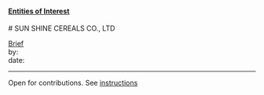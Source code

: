 #### [Entities of Interest](/list.html)
<link rel="stylesheet" type="text/css" href="../../assets/style.css">
# SUN SHINE CEREALS CO., LTD

[comment]: <> (Add/Remove information below as you want)
[comment]: <> (Markdown cheatsheet: https://github.com/adam-p/markdown-here/wiki/Markdown-Cheatsheet)
[Brief](Brief.md)  
by:  
date:  

---
[comment]: <> (Add your content here)
Open for contributions. See [instructions](/Readme.md#contribute)